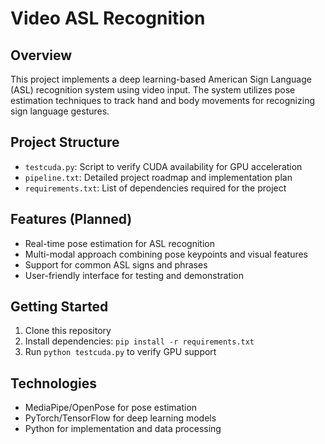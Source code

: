 # Video ASL Recognition

## Overview

This project implements a deep learning-based American Sign Language (ASL) recognition system using video input. The system utilizes pose estimation techniques to track hand and body movements for recognizing sign language gestures.

## Project Structure

- `testcuda.py`: Script to verify CUDA availability for GPU acceleration
- `pipeline.txt`: Detailed project roadmap and implementation plan
- `requirements.txt`: List of dependencies required for the project

## Features (Planned)

- Real-time pose estimation for ASL recognition
- Multi-modal approach combining pose keypoints and visual features
- Support for common ASL signs and phrases
- User-friendly interface for testing and demonstration

## Getting Started

1. Clone this repository
2. Install dependencies: `pip install -r requirements.txt`
3. Run `python testcuda.py` to verify GPU support

## Technologies

- MediaPipe/OpenPose for pose estimation
- PyTorch/TensorFlow for deep learning models
- Python for implementation and data processing
